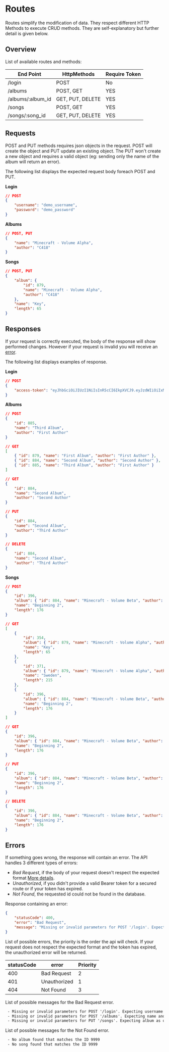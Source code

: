 # Routes

Routes simplify the modification of data. They respect different HTTP Methods to execute CRUD methods. They are self-explanatory but further detail is given below.

## Overview

List of available routes and methods:

| End Point         | HttpMethods      | Require Token |
| ----------------- | ---------------- | ------------- |
| /login            | POST             | No            |
| /albums           | POST, GET        | YES           |
| /albums/:album_id | GET, PUT, DELETE | YES           |
| /songs            | POST, GET        | YES           |
| /songs/:song_id   | GET, PUT, DELETE | YES           |

## Requests

POST and PUT methods requires json objects in the request. POST will create the object and PUT update an existing object. The PUT won't create a new object and requires a valid object (eg: sending only the name of the album will return an error).

The following list displays the expected request body foreach POST and PUT.

**Login**

```json
// POST
{
    "username": "demo_username",
    "password": "demo_password"
}
```

**Albums**

```json
// POST, PUT
{
    "name": "Minecraft - Volume Alpha",
    "author": "C418"
}
```

**Songs**

```json
// POST, PUT
{
    "album": {
        "id": 879,
        "name": "Minecraft - Volume Alpha",
        "author": "C418"
    },
    "name": "Key",
    "length": 65
}
```

## Responses

If your request is correctly executed, the body of the response will show performed changes. However if your request is invalid you will receive an [error](#errors).

The following list displays examples of response.

**Login**

```json
// POST
{
    "access-token": "eyJhbGciOiJIUzI1NiIsInR5cCI6IkpXVCJ9.eyJzdWIiOiIxMjM0NTY3ODkwIiwibmFtZSI6IkpvaG4gRG9lIiwiaWF0IjoxNTE2MjM5MDIyfQ.SflKxwRJSMeKKF2QT4fwpMeJf36POk6yJV_adQssw5c"
}
```

**Albums**

```json
// POST
{
    "id": 885,
    "name": "Third Album",
    "author": "First Author"
}

// GET
[
    { "id": 879, "name": "First Album", "author": "First Author" },
    { "id": 884, "name": "Second Album", "author": "Second Author" },
    { "id": 885, "name": "Third Album", "author": "First Author" }
]

// GET
{
    "id": 884,
    "name": "Second Album",
    "author": "Second Author"
}

// PUT
{
    "id": 884,
    "name": "Second Album",
    "author": "Third Author"
}

// DELETE
{
    "id": 884,
    "name": "Second Album",
    "author": "Third Author"
}
```

**Songs**

```json
// POST
{
    "id": 396,
    "album": { "id": 884, "name": "Minecraft - Volume Beta", "author": "C418" },
    "name": "Beginning 2",
    "length": 176
}

// GET
[
    {
        "id": 354,
        "album": { "id": 879, "name": "Minecraft - Volume Alpha", "author": "C418" },
        "name": "Key",
        "length": 65
    },
    {
        "id": 371,
        "album": { "id": 879, "name": "Minecraft - Volume Alpha", "author": "C418" },
        "name": "Sweden",
        "length": 215
    },
    {
        "id": 396,
        "album": { "id": 884, "name": "Minecraft - Volume Beta", "author": "C418" },
        "name": "Beginning 2",
        "length": 176
    }
]

// GET
{
    "id": 396,
    "album": { "id": 884, "name": "Minecraft - Volume Beta", "author": "C418" },
    "name": "Beginning 2",
    "length": 176
}

// PUT
{
    "id": 396,
    "album": { "id": 884, "name": "Minecraft - Volume Beta", "author": "C418" },
    "name": "Beginning 2",
    "length": 176
}

// DELETE
{
    "id": 396,
    "album": { "id": 884, "name": "Minecraft - Volume Beta", "author": "C418" },
    "name": "Beginning 2",
    "length": 176
}
```

## Errors

If something goes wrong, the response will contain an error. The API handles 3 different types of errors:

-   _Bad Request_, if the body of your request doesn't respect the expected format [More details](#requests).
-   _Unauthorized_, if you didn't provide a valid Bearer token for a secured route or if your token has expired.
-   _Not Found_, the requested id could not be found in the database.

Response containing an error:

```json
{
    "statusCode": 400,
    "error": "Bad Request",
    "message": "Missing or invalid parameters for POST '/login'. Expecting username as string and password as string."
}
```

List of possible errors, the priority is the order the api will check. If your request does not respect the expected format and the token has expired, the unauthorized error will be returned.

| statusCode | error        | Priority |
| ---------- | ------------ | -------- |
| 400        | Bad Request  | 2        |
| 401        | Unauthorized | 1        |
| 404        | Not Found    | 3        |

List of possible messages for the Bad Request error.

```txt
 - Missing or invalid parameters for POST '/login'. Expecting username as string and password as string.
 - Missing or invalid parameters for POST '/albums'. Expecting name and author as string.
 - Missing or invalid parameters for PUT '/songs'. Expecting album as object, name as string and length as number.
```

List of possible messages for the Not Found error.

```txt
 - No album found that matches the ID 9999
 - No song found that matches the ID 9999
```

